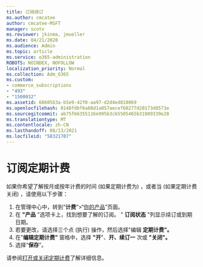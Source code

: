 ```yaml
---
title: 订阅续订
ms.author: cmcatee
author: cmcatee-MSFT
manager: scotv
ms.reviewer: jkinma, jmueller
ms.date: 04/21/2020
ms.audience: Admin
ms.topic: article
ms.service: o365-administration
ROBOTS: NOINDEX, NOFOLLOW
localization_priority: Normal
ms.collection: Adm_O365
ms.custom:
- commerce_subscriptions
- "493"
- "1500032"
ms.assetid: 6860563a-b5e9-42f0-aa97-d2d4ed810069
ms.openlocfilehash: 0148fdbf6a88d1a057aecef60277d20173d8573e
ms.sourcegitcommit: ab75f66355116e995b3cb5505465b31989339e28
ms.translationtype: MT
ms.contentlocale: zh-CN
ms.lasthandoff: 08/13/2021
ms.locfileid: "58321707"
---
```

# <a name="subscription-recurring-billing"></a>订阅定期计费

如果你希望了解按月或按年计费的时间 (如果定期计费为) ，或者当 (如果定期计费关闭) ，请使用以下步骤： 
  
1. 在管理中心中，转到“**计费**”\>“[你的产品](https://go.microsoft.com/fwlink/p/?linkid=842054)”页面。
2. 在 **"产品** "选项卡上，找到想要了解的订阅。 " **订阅状态** "列显示续订或到期日期。
3. 若要更改，请选择三个点 (执行) 操作，然后选择"编辑 **定期计费"。**
4. 在"**编辑定期计费"** 窗格中，选择 **"开**"、**开、续订一** 次或 **"关闭"。**
5. 选择“**保存**”。

请参阅[打开或关闭定期计费](https://docs.microsoft.com/microsoft-365/commerce/subscriptions/renew-your-subscription)了解详细信息。